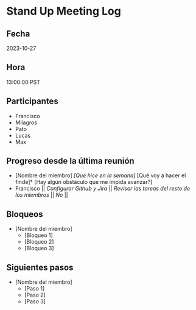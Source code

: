 # Stand Up Meeting Log

## Fecha

2023-10-27

## Hora

13:00:00 PST

## Participantes

* Francisco
* Milagros
* Pato
* Lucas
* Max

## Progreso desde la última reunión

* [Nombre del miembro]  *[Qué hice en la semana]* [Qué voy a hacer el finde]* [Hay algún obstáculo que me impida avanzar?]
* Francisco || *Configurar Github y Jira* || *Revisar las tareas del resto de los miembros* || *No* ||

## Bloqueos

* [Nombre del miembro]
  * [Bloqueo 1]
  * [Bloqueo 2]
  * [Bloqueo 3]

## Siguientes pasos

* [Nombre del  miembro]
  * [Paso 1]
  * [Paso 2]
  * [Paso 3]
